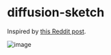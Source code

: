 # diffusion-sketch

Inspired by [this Reddit post](https://www.reddit.com/r/StableDiffusion/comments/12pcbne/i_mad_a_python_script_the_lets_you_scribble_with/).

![image](https://github.com/IlIllII/diffusion-sketch/assets/78166995/943b2731-7ffb-47f3-8bfd-b64c2fe9deac)
